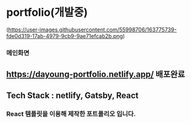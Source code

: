 # portfolio(개발중)

(https://user-images.githubusercontent.com/55998706/163775739-fde0d319-17ab-4979-9cb9-9ae71efcab2b.png)
### 메인화면

## https://dayoung-portfolio.netlify.app/ 배포완료

## Tech Stack : netlify, Gatsby, React
### React 템플릿을 이용해 제작한 포트폴리오 입니다.
